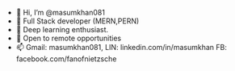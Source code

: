 - 👋 Hi, I’m @masumkhan081
- 👀 Full Stack developer (MERN,PERN)
- 🌱 Deep learning enthusiast.
- 💞️ Open to remote opportunities
- 📫 Gmail: masumkhan081, LIN: linkedin.com/in/masumkhan FB: facebook.com/fanofnietzsche

<!---
masumkhan081/masumkhan081 is a ✨ special ✨ repository because its `README.md` (this file) appears on your GitHub profile.
You can click the Preview link to take a look at your changes.
--->

